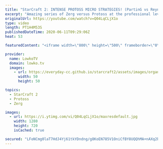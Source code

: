 ```yaml
---
title: "StarCraft 2: INTENSE PROTOSS MICRO STRATEGIES! (PartinG vs Reynor)"
excerpt: "Amazing series of Zerg versus Protoss at the professional level of StarCraft 2. In this match between PartinG and Reynor we see PartinG go for some uncommon strategies. He opens up very aggressively with Photon Cannons regularly and then transitions towards an army that is extremely micro heavy, but"
originalUrl: https://youtube.com/watch?v=Q04LqCLjX1o
type: video
length: PT1H4M53S
publishedDateTime: 2020-06-11T09:29:06Z
heat: 53

featuredContent: "<iframe width=\"800\" height=\"500\" frameborder=\"0\" src=\"https://www.youtube.com/embed/Q04LqCLjX1o\" allow=\"accelerometer; autoplay; encrypted-media; gyroscope; picture-in-picture\" allowfullscreen></iframe>"

provider:
  name: LowkoTV
  domain: lowko.tv
  images:
    - url: https://everyday-cc.github.io/starcraft2/assets/images/organizations/lowko.tv-50x50.jpg
      width: 50
      height: 50

topics:
  - StarCraft 2
  - Protoss
  - Zerg

images:
  - url: https://i.ytimg.com/vi/Q04LqCLjX1o/maxresdefault.jpg
    width: 1280
    height: 720
    isCached: true

secured: "LFoNCmg0laT7HdJ4Yj61tkYDndng/g8KoEN785V1OniCfBY8UQQhMA+nAXq2bVceDKwPN1AMN+Zqq2rmocz6nJBHpMaWylWVj8RCx6faB3mfp00dbGzeoTuTwiWHprc24cOuJW7EQuy80Zcq9B5DB8tgbkDnTgPPtFrnDCKJ/eyHPfUdmxsRYsD814AWaUthe5sWDxiwdunKr20Y2BJ2LnWq2N0I4TkgmvKJXyutRe3fArk3q2TvGpjq5X3B01IcjxsYO/HO/Uhc8Gcgcp3wE/nYATUEpMmFhtwRA4ptSvqQArbk1NKZCtN/1zwebjRnlcVq50Lr9Ij8HgvYGoPk9gPlfOYUt73tcYZgjG+1/CKTwrLn7E5k67XY989goipIPifdpzsjF5zVgks8UuyK62u1eI3GVA4oQ7zJ6uzs1iBJ6TMwpNFx5nMcEyP5kIaQ;v58WYAgCDQ7dMvFVotWfYQ=="
---
```


